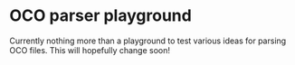 # OCO parser playground

Currently nothing more than a playground to test various ideas for parsing OCO files. This will hopefully change soon!
